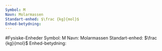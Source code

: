 ```yaml
---
Symbol: M
Navn: Molarmassen
Standart-enhed: $\frac {kg}{mol}$
Enhed-betydning: 
---
```

#Fysiske-Enheder 
Symbol: M
Navn: Molarmassen
Standart-enhed: $\frac {kg}{mol}$
Enhed-betydning: 